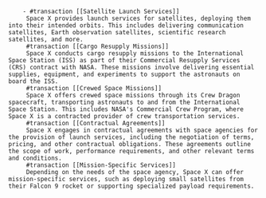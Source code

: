         - #transaction [[Satellite Launch Services]]
         Space X provides launch services for satellites, deploying them into their intended orbits. This includes delivering communication satellites, Earth observation satellites, scientific research satellites, and more.
         #transaction [[Cargo Resupply Missions]]
         Space X conducts cargo resupply missions to the International Space Station (ISS) as part of their Commercial Resupply Services (CRS) contract with NASA. These missions involve delivering essential supplies, equipment, and experiments to support the astronauts on board the ISS.
         #transaction [[Crewed Space Missions]]
         Space X offers crewed space missions through its Crew Dragon spacecraft, transporting astronauts to and from the International Space Station. This includes NASA's Commercial Crew Program, where Space X is a contracted provider of crew transportation services.
         #transaction [[Contractual Agreements]]
         Space X engages in contractual agreements with space agencies for the provision of launch services, including the negotiation of terms, pricing, and other contractual obligations. These agreements outline the scope of work, performance requirements, and other relevant terms and conditions.
         #transaction [[Mission-Specific Services]]
         Depending on the needs of the space agency, Space X can offer mission-specific services, such as deploying small satellites from their Falcon 9 rocket or supporting specialized payload requirements.



